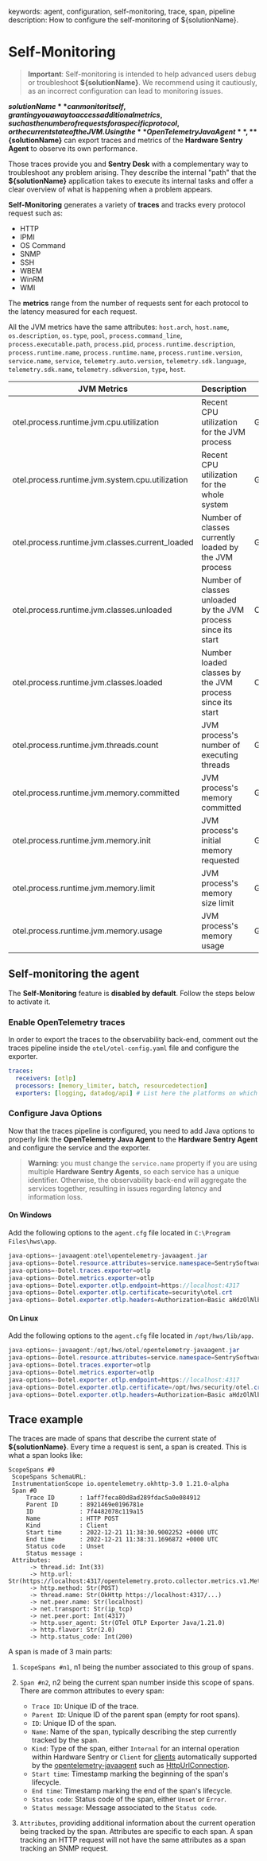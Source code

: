 keywords: agent, configuration, self-monitoring, trace, span, pipeline
description: How to configure the self-monitoring of ${solutionName}.

# Self-Monitoring

<!-- MACRO{toc|fromDepth=1|toDepth=3|id=toc} -->

> **Important**: Self-monitoring is intended to help advanced users debug or troubleshoot **${solutionName}**. We recommend using it cautiously, as an incorrect configuration can lead to monitoring issues.

**${solutionName}** can monitor itself, granting you a way to access additional metrics, such as the number of requests for a specific protocol, or the current state of the JVM.
Using the **OpenTelemetry Java Agent**, **${solutionName}** can export traces and metrics of the **Hardware Sentry Agent** to observe its own performance.

Those traces provide you and **Sentry Desk** with a complementary way to troubleshoot any problem arising.
They describe the internal "path" that the **${solutionName}** application takes to execute its internal tasks and offer a clear overview of what is happening when a problem appears.

**Self-Monitoring** generates a variety of **traces** and tracks every protocol request such as:

* HTTP
* IPMI
* OS Command
* SNMP
* SSH
* WBEM
* WinRM
* WMI 

The **metrics** range from the number of requests sent for each protocol to the latency measured for each request.

All the JVM metrics have the same attributes:
`host.arch`, `host.name`, `os.description`, `os.type`, `pool`, `process.command_line`, `process.executable.path`, `process.pid`, `process.runtime.description`, `process.runtime.name`, `process.runtime.name`, `process.runtime.version`, `service.name`, `service`, `telemetry.auto.version`, `telemetry.sdk.language`, `telemetry.sdk.name`, `telemetry.sdkversion`, `type`, `host`.

| JVM Metrics                                     | Description                                                   | Type    | Unit |
|-------------------------------------------------|---------------------------------------------------------------|---------|------|
| otel.process.runtime.jvm.cpu.utilization        | Recent CPU utilization for the JVM process                    | Gauge   |      |
| otel.process.runtime.jvm.system.cpu.utilization | Recent CPU utilization for the whole system                   | Gauge   |      |
| otel.process.runtime.jvm.classes.current_loaded | Number of classes currently loaded by the JVM process         | Gauge   |      |
| otel.process.runtime.jvm.classes.unloaded       | Number of classes unloaded by the JVM process since its start | Counter |      |
| otel.process.runtime.jvm.classes.loaded         | Number loaded classes by the JVM process since its start      | Counter |      |
| otel.process.runtime.jvm.threads.count          | JVM process's number of executing threads                      | Gauge   |      |
| otel.process.runtime.jvm.memory.committed       | JVM process's memory committed                                 | Gauge   | By   |
| otel.process.runtime.jvm.memory.init            | JVM process's initial memory requested                        | Gauge   | By   |
| otel.process.runtime.jvm.memory.limit           | JVM process's memory size limit                                | Gauge   | By   |
| otel.process.runtime.jvm.memory.usage           | JVM process's memory usage                                     | Gauge   | By   |


## Self-monitoring the agent

The **Self-Monitoring** feature is **disabled by default**. Follow the steps below to activate it.

### Enable OpenTelemetry traces

In order to export the traces to the observability back-end, comment out the traces pipeline inside the `otel/otel-config.yaml` file and configure the exporter.

```yaml
traces:  
  receivers: [otlp]  
  processors: [memory_limiter, batch, resourcedetection]  
  exporters: [logging, datadog/api] # List here the platforms on which you want to see the traces
```

### Configure Java Options

Now that the traces pipeline is configured, you need to add Java options to properly link the **OpenTelemetry Java Agent** to the **Hardware Sentry Agent** and configure the service and the exporter.

>**Warning**: you must change the `service.name` property if you are using multiple **Hardware Sentry Agents**, so each service has a unique identifier. Otherwise, the observability back-end will aggregate the services together, resulting in issues regarding latency and information loss.

#### On Windows

Add the following options to the `agent.cfg` file located in `C:\Program Files\hws\app`.

```java
java-options=-javaagent:otel\opentelemetry-javaagent.jar
java-options=-Dotel.resource.attributes=service.namespace=SentrySoftware.hws,service.name=Hardware-Sentry-Agent
java-options=-Dotel.traces.exporter=otlp
java-options=-Dotel.metrics.exporter=otlp
java-options=-Dotel.exporter.otlp.endpoint=https://localhost:4317
java-options=-Dotel.exporter.otlp.certificate=security\otel.crt
java-options=-Dotel.exporter.otlp.headers=Authorization=Basic aHdzOlNlbnRyeVNvZnR3YXJlMSE=
```

#### On Linux

Add the following options to the `agent.cfg` file located in `/opt/hws/lib/app`.

```java
java-options=-javaagent:/opt/hws/otel/opentelemetry-javaagent.jar
java-options=-Dotel.resource.attributes=service.namespace=SentrySoftware.hws,service.name=Hardware-Sentry-Agent
java-options=-Dotel.traces.exporter=otlp
java-options=-Dotel.metrics.exporter=otlp
java-options=-Dotel.exporter.otlp.endpoint=https://localhost:4317
java-options=-Dotel.exporter.otlp.certificate=/opt/hws/security/otel.crt
java-options=-Dotel.exporter.otlp.headers=Authorization=Basic aHdzOlNlbnRyeVNvZnR3YXJlMSE=
```

## Trace example

The traces are made of spans that describe the current state of **${solutionName}**. Every time a request is sent, a span is created. This is what a span looks like:

```log
ScopeSpans #0
 ScopeSpans SchemaURL: 
 InstrumentationScope io.opentelemetry.okhttp-3.0 1.21.0-alpha
 Span #0
     Trace ID       : 1aff7feca80d8ad289fdac5a0e084912
     Parent ID      : 8921469e0196781e
     ID             : 7f4482078c119a15
     Name           : HTTP POST
     Kind           : Client
     Start time     : 2022-12-21 11:38:30.9002252 +0000 UTC
     End time       : 2022-12-21 11:38:31.1696872 +0000 UTC
     Status code    : Unset
     Status message : 
 Attributes:
      -> thread.id: Int(33)
      -> http.url: Str(https://localhost:4317/opentelemetry.proto.collector.metrics.v1.MetricsService/Export)
      -> http.method: Str(POST)
      -> thread.name: Str(OkHttp https://localhost:4317/...)
      -> net.peer.name: Str(localhost)
      -> net.transport: Str(ip_tcp)
      -> net.peer.port: Int(4317)
      -> http.user_agent: Str(OTel OTLP Exporter Java/1.21.0)
      -> http.flavor: Str(2.0)
      -> http.status_code: Int(200)
```

A span is made of 3 main parts:

1. `ScopeSpans #n1`, n1 being the number associated to this group of spans.

2. `Span #n2`, n2 being the current span number inside this scope of spans.
   There are common attributes to every span:
    * `Trace ID`: Unique ID of the trace.
    * `Parent ID`: Unique ID of the parent span (empty for root spans).
    * `ID`: Unique ID of the span.
    * `Name`: Name of the span, typically describing the step currently tracked by the span.
    * `Kind`: Type of the span, either `Internal` for an internal operation within Hardware Sentry or `Client` for [clients](https://github.com/open-telemetry/opentelemetry-java-instrumentation/blob/main/docs/supported-libraries.md#libraries--frameworks) automatically supported by the [opentelemetry-javaagent](https://github.com/open-telemetry/opentelemetry-java-instrumentation) such as [HttpUrlConnection](https://docs.oracle.com/en/java/javase/11/docs/api/java.base/java/net/HttpURLConnection.html).
    * `Start time`: Timestamp marking the beginning of the span's lifecycle.
    * `End time`: Timestamp marking the end of the span's lifecycle.
    * `Status code`: Status code of the span, either `Unset` or `Error`.
    * `Status message`: Message associated to the `Status code`.

3. `Attributes`, providing additional information about the current operation being tracked by the span. Attributes are specific to each span. A span tracking an HTTP request will not have the same attributes as a span tracking an SNMP request.